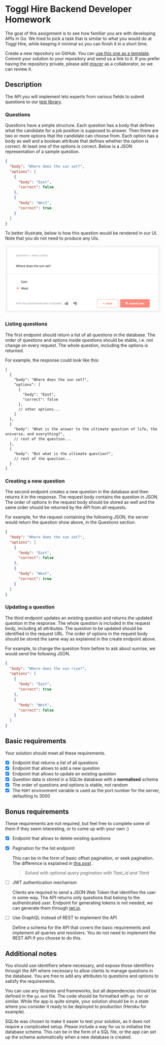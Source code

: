 # Toggl Hire Backend Developer Homework

The goal of this assignment is to see how familiar you are with developing APIs in Go. We tried to pick a task that is
similar to what you would do at Toggl Hire, while keeping it minimal so you can finish it in a short time.

Create a new repository on GitHub. You
can [use this one as a template](https://github.com/togglhire/backend-homework/generate). Commit your solution to your
repository and send us a link to it. If you prefer having the repository private, please
add [miscer](https://github.com/miscer) as a collaborator, so we can review it.

## Description

The API you will implement lets experts from various fields to submit questions to
our [test library](https://support.hire.toggl.com/en/articles/4358773-toggl-hire-test-library).

### Questions

Questions have a simple structure. Each question has a body that defines what the candidate for a job position is
supposed to answer. Then there are two or more options that the candidate can choose from. Each option has a body as
well and a boolean attribute that defines whether the option is correct. At least one of the options is correct. Below
is a JSON representation of a sample question.

```json
{
  "body": "Where does the sun set?",
  "options": [
    {
      "body": "East",
      "correct": false
    },
    {
      "body": "West",
      "correct": true
    }
  ]
}
```

To better illustrate, below is how this question would be rendered in our UI. Note that you do not need to produce any
UIs.

![Rendered sample question](assets/sample-question.png)

### Listing questions

The first endpoint should return a list of all questions in the database. The order of questions and options inside
questions should be stable, i.e. not change on every request. The whole question, including the options is returned.

For example, the response could look like this:

```json5
[
  {
    "body": "Where does the sun set?",
    "options": [
      {
        "body": "East",
        "correct": false
      },
      // other options...
    ]
  },
  {
    "body": "What is the answer to the ultimate question of life, the universe, and everything?",
    // rest of the question...
  },
  {
    "body": "But what is the ultimate question?",
    // rest of the question...
  }
]
```

### Creating a new question

The second endpoint creates a new question in the database and then returns it in the response. The request body
contains the question in JSON. The order of options in the request body should be stored as well and the same order
should be returned by the API from all requests.

For example, for the request containing the following JSON, the server would return the question show above, in the
Questions section.

```json
{
  "body": "Where does the sun set?",
  "options": [
    {
      "body": "East",
      "correct": false
    },
    {
      "body": "West",
      "correct": true
    }
  ]
}
```

### Updating a question

The third endpoint updates an existing question and returns the updated question in the response. The whole question is
included in the request body, including all attributes. The question to be updated should be identified in the request
URL. The order of options in the request body should be stored the same way as explained in the create endpoint above.

For example, to change the question from before to ask about sunrise, we would send the following JSON.

```json
{
  "body": "Where does the sun rise?",
  "options": [
    {
      "body": "East",
      "correct": true
    },
    {
      "body": "West",
      "correct": false
    }
  ]
}
```

## Basic requirements

Your solution should meet all these requirements.

- [x] Endpoint that returns a list of all questions
- [x] Endpoint that allows to add a new question
- [x] Endpoint that allows to update an existing question
- [x] Question data is stored in a SQLite database with a **normalised** schema
- [x] The order of questions and options is stable, not random
- [x] The `PORT` environment variable is used as the port number for the server, defaulting to 3000

## Bonus requirements

These requirements are not required, but feel free to complete some of them if they seem interesting, or to come up with
your own :)

- [x] Endpoint that allows to delete existing questions
- [x] Pagination for the list endpoint

  This can be in the form of basic offset pagination, or seek pagination. The difference is explained
  in [this post](https://web.archive.org/web/20210205081113/https://taylorbrazelton.com/posts/2019/03/offset-vs-seek-pagination/)
  .
  > *Solved with optional query pagination with ?last_id and ?limit*
- [ ] JWT authentication mechanism

  Clients are required to send a JSON Web Token that identifies the user in some way. The API returns only questions
  that belong to the authenticated user. Endpoint for generating tokens is not needed, we can generate them
  through [jwt.io](https://jwt.io/).

- [ ] Use GraphQL instead of REST to implement the API

  Define a schema for the API that covers the basic requirements and implement all queries and resolvers. You do not
  need to implement the REST API if you choose to do this.

## Additional notes

You should use identifiers where necessary, and expose those identifiers through the API where necessary to allow
clients to manage questions in the database. You are free to add any attributes to questions and options to satisfy the
requirements.

You can use any libraries and frameworks, but all dependencies should be defined in the `go.mod` file. The code should
be formatted with `go fmt` or similar. While the app is quite simple, your solution should be in a state where you
consider it ready to be deployed to production (Heroku for example).

SQLite was chosen to make it easier to test your solution, as it does not require a complicated setup. Please include a
way for us to initialise the database schema. This can be in the form of a SQL file, or the app can set up the schema
automatically when a new database is created.

